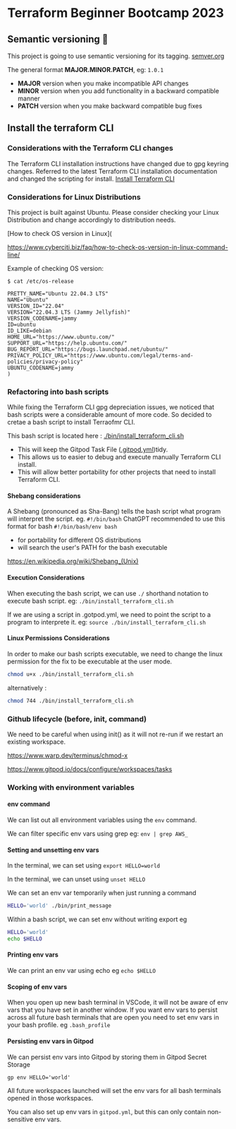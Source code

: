 # Terraform Beginner Bootcamp 2023

## Semantic versioning :mage:

This project is going to use semantic versioning for its tagging.
[semver.org](https://semver.org)

The general format
**MAJOR.MINOR.PATCH**, eg: `1.0.1`

- **MAJOR** version when you make incompatible API changes
- **MINOR** version when you add functionality in a backward compatible manner
- **PATCH** version when you make backward compatible bug fixes

## Install the terraform CLI

### Considerations with the Terraform CLI changes

The Terraform CLI installation instructions have changed due to gpg keyring changes. Referred to the latest Terraform CLI installation documentation and changed the scripting for install.
[Install Terraform CLI](https://developer.hashicorp.com/terraform/tutorials/aws-get-started/install-cli)

### Considerations for Linux Distributions

This project is built against Ubuntu.
Please consider checking your Linux Distribution and change accordingly to distribution needs.

[How to check OS version in Linux](

https://www.cyberciti.biz/faq/how-to-check-os-version-in-linux-command-line/

Example of checking OS version:

```
$ cat /etc/os-release

PRETTY_NAME="Ubuntu 22.04.3 LTS"
NAME="Ubuntu"
VERSION_ID="22.04"
VERSION="22.04.3 LTS (Jammy Jellyfish)"
VERSION_CODENAME=jammy
ID=ubuntu
ID_LIKE=debian
HOME_URL="https://www.ubuntu.com/"
SUPPORT_URL="https://help.ubuntu.com/"
BUG_REPORT_URL="https://bugs.launchpad.net/ubuntu/"
PRIVACY_POLICY_URL="https://www.ubuntu.com/legal/terms-and-policies/privacy-policy"
UBUNTU_CODENAME=jammy
)
```

### Refactoring into bash scripts

While fixing the Terraform CLI gpg depreciation issues, we noticed that bash scripts were a considerable amount of more code. So decided to cretae a bash script to install Terraofmr CLI.

This bash script is located here : [./bin/install_terraform_cli.sh](./bin/install_terraform_cli.sh)

- This will keep the Gitpod Task File ([.gitpod.yml](.gitpod.yml))tidy.
- This allows us to easier to debug and execute manually Terraform CLI install.
- This will allow better portability for other projects that need to install Terraform CLI.

#### Shebang considerations

A Shebang (pronounced as Sha-Bang) tells the bash script what program will interpret the script. eg. `#!/bin/bash`
ChatGPT recommended to use this format for bash `#!/bin/bash/env bash`

- for portability for different OS distributions
- will search the user's PATH for the bash executable

https://en.wikipedia.org/wiki/Shebang_(Unix)

#### Execution Considerations

When executing the bash script, we can use `./` shorthand notation to execute bash script.
eg: `./bin/install_terraform_cli.sh`

If we are using a script in .gotpod.yml, we need to point the script to a program to interprete it.
eg: `source ./bin/install_terraform_cli.sh`

#### Linux Permissions Considerations

In order to make our bash scripts executable, we need to change the linux permission for the fix to be executable at the user mode.

```sh
chmod u+x ./bin/install_terraform_cli.sh
```

alternatively :

```sh
chmod 744 ./bin/install_terraform_cli.sh
```

### Github lifecycle (before, init, command)

We need to be careful when using init() as it will not re-run if we restart an existing workspace.

https://www.warp.dev/terminus/chmod-x

https://www.gitpod.io/docs/configure/workspaces/tasks

### Working with environment variables

#### env command

We can list out all environment variables using the `env` command.

We can filter specific env vars using grep eg: `env | grep AWS_`

#### Setting and unsetting env vars

In the terminal, we can set using `export HELLO=world`

In the terminal, we can unset using `unset HELLO`

We can set an env var temporarily when just running a command

```sh
HELLO='world' ./bin/print_message
```

Within a bash script, we can set env without writing export eg

```sh
HELLO='world'
echo $HELLO
```

#### Printing env vars

We can print an env var using echo eg `echo $HELLO`

#### Scoping of env vars

When you open up new bash terminal in VSCode, it will not be aware of env vars that you have set in another window.
If you want env vars to persist across all future bash terminals that are open you need to set env vars in your bash profile. eg `.bash_profile`

#### Persisting env vars in Gitpod

We can persist env vars into Gitpod by storing them in Gitpod Secret Storage

```
gp env HELLO='world'
```

All future workspaces launched will set the env vars for all bash terminals opened in those workspaces.

You can also set up env vars in `gitpod.yml`, but this can only contain non-sensitive env vars.
